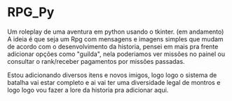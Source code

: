 # RPG_Py
Um roleplay de uma aventura em python usando o tkinter.
(em andamento)
A ideia é que seja um Rpg com mensagens e imagens simples que mudam de acordo com o desenvolvimento da historia, pensei em mais pra frente adicionar opções como "guilda", nela poderiamos ver missões no painel ou consultar o rank/receber pagamentos por missões passadas.

Estou adicionando diversos itens e novos imigos, logo logo o sistema de batalha vai estar completo e ai vai ter uma diversidade legal de montros e logo logo vou fazer a lore da historia pra adicionar aqui.
